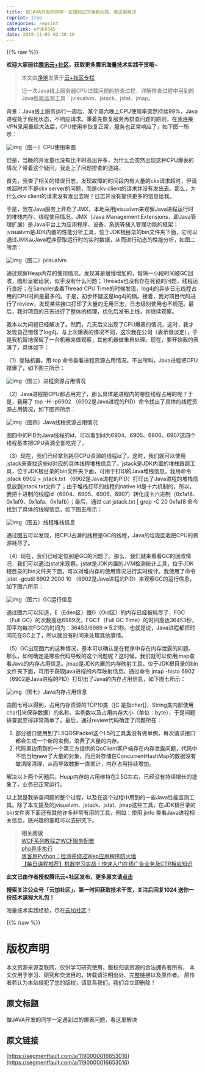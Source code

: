 ```yaml
---
title: 做JAVA开发的同学一定遇到过的爆表问题，看这里解决
reprint: true
categories: reprint
abbrlink: ef9b9345
date: 2018-11-05 02:30:10
---
```


{{% raw %}}
<p><strong>&#x6B22;&#x8FCE;&#x5927;&#x5BB6;&#x524D;&#x5F80;<a href="https://cloud.tencent.com/developer/?fromSource=waitui" rel="nofollow noreferrer" target="_blank">&#x817E;&#x8BAF;&#x4E91;+&#x793E;&#x533A;</a>&#xFF0C;&#x83B7;&#x53D6;&#x66F4;&#x591A;&#x817E;&#x8BAF;&#x6D77;&#x91CF;&#x6280;&#x672F;&#x5B9E;&#x8DF5;&#x5E72;&#x8D27;&#x54E6;~</strong></p><blockquote>&#x672C;&#x6587;&#x7531;<a href="https://cloud.tencent.com/developer/user/1126000?fromSource=waitui" rel="nofollow noreferrer" target="_blank">&#x51C0;&#x5730;</a>&#x53D1;&#x8868;&#x4E8E;<a href="https://cloud.tencent.com/developer/column/3994?fromSource=waitui" rel="nofollow noreferrer" target="_blank">&#x4E91;+&#x793E;&#x533A;&#x4E13;&#x680F;</a><p>&#x8BB0;&#x4E00;&#x6B21;Java&#x7EBF;&#x4E0A;&#x670D;&#x52A1;&#x5668;CPU&#x8FC7;&#x8F7D;&#x95EE;&#x9898;&#x7684;&#x6392;&#x67E5;&#x8FC7;&#x7A0B;&#xFF0C;&#x8BE6;&#x89E3;&#x6392;&#x67E5;&#x8FC7;&#x7A0B;&#x4E2D;&#x7528;&#x5230;&#x7684;Java&#x6027;&#x80FD;&#x76D1;&#x6D4B;&#x5DE5;&#x5177;&#xFF1A;jvisualvm&#x3001;jstack&#x3001;jstat&#x3001;jmap&#x3002;</p></blockquote><p>&#x80CC;&#x666F;&#xFF1A;Java&#x7EBF;&#x4E0A;&#x670D;&#x52A1;&#x8FD0;&#x884C;&#x4E00;&#x5468;&#x540E;&#xFF0C;&#x67D0;&#x4E2A;&#x5468;&#x516D;&#x665A;&#x4E0A;CPU&#x4F7F;&#x7528;&#x7387;&#x7A81;&#x7136;&#x6301;&#x7EED;99%&#xFF0C;Java&#x8FDB;&#x7A0B;&#x5904;&#x4E8E;&#x5047;&#x6B7B;&#x72B6;&#x6001;&#xFF0C;&#x4E0D;&#x54CD;&#x5E94;&#x8BF7;&#x6C42;&#x3002;&#x79C9;&#x7740;&#x5148;&#x6062;&#x590D;&#x670D;&#x52A1;&#x518D;&#x6392;&#x67E5;&#x95EE;&#x9898;&#x7684;&#x539F;&#x5219;&#xFF0C;&#x5728;&#x6211;&#x8FDE;&#x63A5;VPN&#x91C7;&#x7528;&#x91CD;&#x542F;&#x5927;&#x6CD5;&#x540E;&#xFF0C;CPU&#x4F7F;&#x7528;&#x7387;&#x6062;&#x590D;&#x6B63;&#x5E38;&#xFF0C;&#x670D;&#x52A1;&#x4E5F;&#x6B63;&#x5E38;&#x54CD;&#x5E94;&#x4E86;&#xFF0C;&#x5982;&#x4E0B;&#x56FE;&#x4E00;&#x6240;&#x793A;&#xFF1A;</p><p><span class="img-wrap"><img data-src="/img/remote/1460000016653019?w=1600&amp;h=520" src="https://static.alili.tech/img/remote/1460000016653019?w=1600&amp;h=520" alt="img" title="img" style="cursor:pointer;display:inline"></span>&#xFF08;&#x56FE;&#x4E00;&#xFF09;CPU&#x4F7F;&#x7528;&#x7387;&#x56FE;</p><p>&#x4F46;&#x662F;&#xFF0C;&#x5F53;&#x665A;&#x7684;&#x5E76;&#x53D1;&#x91CF;&#x4E5F;&#x6CA1;&#x6709;&#x6BD4;&#x5E73;&#x65F6;&#x9AD8;&#x51FA;&#x8BB8;&#x591A;&#xFF0C;&#x4E3A;&#x4EC0;&#x4E48;&#x4F1A;&#x7A81;&#x7136;&#x51FA;&#x73B0;&#x8FD9;&#x79CD;CPU&#x7206;&#x8868;&#x7684;&#x60C5;&#x51B5;&#xFF1F;&#x5E26;&#x7740;&#x8FD9;&#x4E2A;&#x7591;&#x95EE;&#xFF0C;&#x6211;&#x8D70;&#x4E0A;&#x4E86;&#x95EE;&#x9898;&#x6392;&#x67E5;&#x7684;&#x9053;&#x8DEF;&#x3002;</p><p>&#x9996;&#x5148;&#xFF0C;&#x6211;&#x67E5;&#x4E86;&#x76F8;&#x5173;&#x7684;&#x9519;&#x8BEF;&#x65E5;&#x5FD7;&#xFF0C;&#x53D1;&#x73B0;&#x6545;&#x969C;&#x7684;&#x65F6;&#x95F4;&#x6BB5;&#x5185;&#x6709;&#x5927;&#x91CF;&#x7684;ckv&#x8BF7;&#x6C42;&#x8D85;&#x65F6;&#xFF0C;&#x4F46;&#x8BF7;&#x6C42;&#x8D85;&#x65F6;&#x5E76;&#x4E0D;&#x662F;ckv server&#x7684;&#x95EE;&#x9898;&#xFF0C;&#x800C;&#x662F;ckv client&#x7684;&#x8BF7;&#x6C42;&#x5E76;&#x6CA1;&#x6709;&#x53D1;&#x51FA;&#x53BB;&#x3002;&#x90A3;&#x4E48;&#xFF0C;&#x4E3A;&#x4EC0;&#x4E48;ckv client&#x7684;&#x8BF7;&#x6C42;&#x6CA1;&#x6709;&#x53D1;&#x51FA;&#x53BB;&#x5462;&#xFF1F;&#x65E5;&#x5FD7;&#x5E76;&#x6CA1;&#x6709;&#x63D0;&#x4F9B;&#x66F4;&#x591A;&#x7684;&#x4FE1;&#x606F;&#x7ED9;&#x6211;&#x3002;</p><p>&#x4E8E;&#x662F;&#xFF0C;&#x6211;&#x5728;Java&#x670D;&#x52A1;&#x4E0A;&#x5F00;&#x542F;&#x4E86;JMX&#xFF0C;&#x672C;&#x5730;&#x91C7;&#x7528;jvisualvm&#x6765;&#x89C2;&#x5BDF;Java&#x8FDB;&#x7A0B;&#x8FD0;&#x884C;&#x65F6;&#x7684;&#x5806;&#x6808;&#x5185;&#x5B58;&#x3001;&#x7EBF;&#x7A0B;&#x4F7F;&#x7528;&#x60C5;&#x51B5;&#x3002;JMX&#xFF08;Java Management Extensions&#xFF0C;&#x5373;Java&#x7BA1;&#x7406;&#x6269;&#x5C55;&#xFF09;&#x662F;Java&#x5E73;&#x53F0;&#x4E0A;&#x4E3A;&#x5E94;&#x7528;&#x7A0B;&#x5E8F;&#x3001;&#x8BBE;&#x5907;&#x3001;&#x7CFB;&#x7EDF;&#x7B49;&#x690D;&#x5165;&#x7BA1;&#x7406;&#x529F;&#x80FD;&#x7684;&#x6846;&#x67B6;&#xFF1B;jvisualvm&#x662F;JDK&#x5185;&#x7F6E;&#x7684;&#x6027;&#x80FD;&#x5206;&#x6790;&#x5DE5;&#x5177;&#xFF0C;&#x4F4D;&#x4E8E;JDK&#x6839;&#x76EE;&#x5F55;&#x7684;bin&#x6587;&#x4EF6;&#x5939;&#x4E0B;&#x9762;&#xFF0C;&#x5B83;&#x53EF;&#x4EE5;&#x901A;&#x8FC7;JMX&#x4ECE;Java&#x7A0B;&#x5E8F;&#x83B7;&#x53D6;&#x8FD0;&#x884C;&#x65F6;&#x7684;&#x5B9E;&#x65F6;&#x6570;&#x636E;&#xFF0C;&#x4ECE;&#x800C;&#x8FDB;&#x884C;&#x52A8;&#x6001;&#x7684;&#x6027;&#x80FD;&#x5206;&#x6790;&#xFF0C;&#x5982;&#x56FE;&#x4E8C;&#x6240;&#x793A;&#xFF1A;</p><p><span class="img-wrap"><img data-src="/img/remote/1460000016653020?w=3174&amp;h=2160" src="https://static.alili.tech/img/remote/1460000016653020?w=3174&amp;h=2160" alt="img" title="img" style="cursor:pointer;display:inline"></span>&#xFF08;&#x56FE;&#x4E8C;&#xFF09;jvisualvm</p><p>&#x901A;&#x8FC7;&#x89C2;&#x5BDF;Heap&#x5185;&#x5B58;&#x7684;&#x4F7F;&#x7528;&#x60C5;&#x51B5;&#xFF0C;&#x53D1;&#x73B0;&#x5176;&#x662F;&#x7F13;&#x6162;&#x589E;&#x52A0;&#x7684;&#xFF0C;&#x6BCF;&#x9694;&#x4E00;&#x5C0F;&#x6BB5;&#x65F6;&#x95F4;&#x88AB;GC&#x56DE;&#x6536;&#xFF0C;&#x56FE;&#x5F62;&#x5448;&#x952F;&#x9F7F;&#x72B6;&#xFF0C;&#x4F3C;&#x4E4E;&#x6CA1;&#x6709;&#x4EC0;&#x4E48;&#x95EE;&#x9898;&#xFF1B;Threads&#x4E5F;&#x6CA1;&#x6709;&#x5B58;&#x5728;&#x6B7B;&#x9501;&#x7684;&#x95EE;&#x9898;&#xFF0C;&#x7EBF;&#x7A0B;&#x8FD0;&#x884C;&#x826F;&#x597D;&#xFF1B;&#x5728;Sampler&#x67E5;&#x770B;Thread CPU Time&#x7684;&#x65F6;&#x5019;&#x53D1;&#x73B0;&#xFF0C;log4j&#x7684;&#x5F02;&#x6B65;&#x65E5;&#x5FD7;&#x7EBF;&#x7A0B;&#x5360;&#x7528;&#x7684;CPU&#x65F6;&#x95F4;&#x662F;&#x6700;&#x591A;&#x7684;&#x3002;&#x4E8E;&#x662F;&#xFF0C;&#x521D;&#x6B65;&#x6000;&#x7591;&#x8FD9;&#x662F;log4j&#x7684;&#x9505;&#x3002;&#x63A5;&#x7740;&#xFF0C;&#x6211;&#x5BF9;&#x9879;&#x76EE;&#x4EE3;&#x7801;&#x8FDB;&#x884C;&#x4E86;review&#xFF0C;&#x53D1;&#x73B0;&#x67D0;&#x4E9B;&#x63A5;&#x53E3;&#x6253;&#x5370;&#x4E86;&#x5927;&#x91CF;&#x7684;&#x65E0;&#x7528;&#x65E5;&#x5FD7;&#xFF0C;&#x65E5;&#x5FD7;&#x7EA7;&#x522B;&#x4F7F;&#x7528;&#x4E5F;&#x4E0D;&#x89C4;&#x8303;&#x3002;&#x6700;&#x540E;&#xFF0C;&#x6211;&#x5BF9;&#x9879;&#x76EE;&#x7684;&#x65E5;&#x5FD7;&#x8FDB;&#x884C;&#x4E86;&#x6574;&#x4F53;&#x7684;&#x68B3;&#x7406;&#xFF0C;&#x4F18;&#x5316;&#x540E;&#x53D1;&#x5E03;&#x4E0A;&#x7EBF;&#xFF0C;&#x5E76;&#x7EE7;&#x7EED;&#x89C2;&#x5BDF;&#x3002;</p><p>&#x6211;&#x672C;&#x4EE5;&#x4E3A;&#x95EE;&#x9898;&#x5DF2;&#x7ECF;&#x89E3;&#x51B3;&#x4E86;&#x3002;&#x7136;&#x800C;&#xFF0C;&#x51E0;&#x5929;&#x540E;&#x53C8;&#x51FA;&#x73B0;&#x4E86;CPU&#x7206;&#x8868;&#x7684;&#x60C5;&#x51B5;&#xFF0C;&#x8FD9;&#x65F6;&#xFF0C;&#x6211;&#x624D;&#x53D1;&#x73B0;&#x81EA;&#x5DF1;&#x9519;&#x602A;&#x4E86;log4j&#x3002;&#x4E0E;&#x4E0A;&#x6B21;&#x7206;&#x8868;&#x7684;&#x60C5;&#x51B5;&#x4E0D;&#x540C;&#xFF0C;&#x8FD9;&#x6B21;&#x6211;&#x5728;&#x516C;&#x53F8;&#xFF08;&#x8868;&#x793A;&#x5F88;&#x6DE1;&#x5B9A;&#xFF09;&#xFF0C;&#x4E8E;&#x662F;&#x6211;&#x673A;&#x667A;&#x5730;&#x4FDD;&#x7559;&#x4E86;&#x4E00;&#x53F0;&#x673A;&#x5668;&#x6765;&#x505A;&#x89C2;&#x5BDF;&#xFF0C;&#x5176;&#x4ED6;&#x673A;&#x5668;&#x505A;&#x91CD;&#x542F;&#x5904;&#x7406;&#x3002;&#x73B0;&#x5728;&#xFF0C;&#x8981;&#x5F00;&#x59CB;&#x6211;&#x7684;&#x8868;&#x6F14;&#x4E86;&#xFF0C;&#x5177;&#x4F53;&#x5982;&#x4E0B;&#xFF1A;</p><p>&#xFF08;1&#xFF09;&#x767B;&#x9646;&#x673A;&#x5668;&#xFF0C;&#x7528; top &#x547D;&#x4EE4;&#x67E5;&#x770B;&#x8FDB;&#x7A0B;&#x8D44;&#x6E90;&#x5360;&#x7528;&#x60C5;&#x51B5;&#x3002;&#x4E0D;&#x51FA;&#x6240;&#x6599;&#xFF0C;Java&#x8FDB;&#x7A0B;&#x628A;CPU&#x6491;&#x7206;&#x4E86;&#xFF0C;&#x5982;&#x4E0B;&#x56FE;&#x4E09;&#x6240;&#x793A;&#xFF1A;</p><p><span class="img-wrap"><img data-src="/img/remote/1460000016653021" src="https://static.alili.tech/img/remote/1460000016653021" alt="img" title="img" style="cursor:pointer;display:inline"></span>&#xFF08;&#x56FE;&#x4E09;&#xFF09;&#x8FDB;&#x7A0B;&#x8D44;&#x6E90;&#x5360;&#x7528;&#x60C5;&#x51B5;</p><p>&#xFF08;2&#xFF09;Java&#x8FDB;&#x7A0B;&#x628A;CPU&#x90FD;&#x5360;&#x7528;&#x5B8C;&#x4E86;&#xFF0C;&#x90A3;&#x4E48;&#x5177;&#x4F53;&#x662F;&#x8FDB;&#x7A0B;&#x5185;&#x7684;&#x54EA;&#x4E9B;&#x7EBF;&#x7A0B;&#x5360;&#x7528;&#x7684;&#x5462;&#xFF1F;&#x4E8E;&#x662F;&#xFF0C;&#x6211;&#x7528;&#x4E86; top -H -p6902 &#xFF08;6902&#x662F;Java&#x8FDB;&#x7A0B;&#x7684;PID&#xFF09;&#x547D;&#x4EE4;&#x627E;&#x51FA;&#x4E86;&#x5177;&#x4F53;&#x7684;&#x7EBF;&#x7A0B;&#x8D44;&#x6E90;&#x5360;&#x7528;&#x60C5;&#x51B5;&#xFF0C;&#x5982;&#x4E0B;&#x56FE;&#x56DB;&#x6240;&#x793A;&#xFF1A;</p><p><span class="img-wrap"><img data-src="/img/remote/1460000016653022" src="https://static.alili.tech/img/remote/1460000016653022" alt="img" title="img" style="cursor:pointer;display:inline"></span>&#xFF08;&#x56FE;&#x56DB;&#xFF09;Java&#x7EBF;&#x7A0B;&#x8D44;&#x6E90;&#x5360;&#x7528;&#x60C5;&#x51B5;</p><p>&#x56FE;&#x56DB;&#x4E2D;&#x7684;PID&#x4E3A;Java&#x7EBF;&#x7A0B;&#x7684;id&#xFF0C;&#x53EF;&#x4EE5;&#x770B;&#x5230;id&#x4E3A;6904&#x3001;6905&#x3001;6906&#x3001;6907&#x8FD9;&#x56DB;&#x4E2A;&#x7EBF;&#x7A0B;&#x57FA;&#x672C;&#x628A;CPU&#x8D44;&#x6E90;&#x5168;&#x90E8;&#x5403;&#x5B8C;&#x4E86;&#x3002;</p><p>&#xFF08;3&#xFF09;&#x73B0;&#x5728;&#xFF0C;&#x6211;&#x4EEC;&#x5DF2;&#x7ECF;&#x62FF;&#x5230;&#x8017;&#x5C3D;CPU&#x8D44;&#x6E90;&#x7684;&#x7EBF;&#x7A0B;id&#x4E86;&#x3002;&#x8FD9;&#x65F6;&#xFF0C;&#x6211;&#x4EEC;&#x5C31;&#x53EF;&#x4EE5;&#x4F7F;&#x7528;jstack&#x6765;&#x67E5;&#x627E;&#x8FD9;&#x4E9B;id&#x5BF9;&#x5E94;&#x7684;&#x5177;&#x4F53;&#x7EBF;&#x7A0B;&#x5806;&#x6808;&#x4FE1;&#x606F;&#x4E86;&#x3002;jstack&#x662F;JDK&#x5185;&#x7F6E;&#x7684;&#x5806;&#x6808;&#x8DDF;&#x8E2A;&#x5DE5;&#x5177;&#xFF0C;&#x4F4D;&#x4E8E;JDK&#x6839;&#x76EE;&#x5F55;&#x7684;bin&#x6587;&#x4EF6;&#x5939;&#x4E0B;&#x9762;&#xFF0C;&#x53EF;&#x7528;&#x4E8E;&#x6253;&#x5370;&#x7684;Java&#x5806;&#x6808;&#x4FE1;&#x606F;&#x3002;&#x6211;&#x7528;&#x547D;&#x4EE4; jstack 6902 &gt; jstack.txt &#xFF08;6902&#x662F;Java&#x8FDB;&#x7A0B;&#x7684;PID&#xFF09;&#x6253;&#x5370;&#x51FA;&#x4E86;Java&#x8FDB;&#x7A0B;&#x7684;&#x5806;&#x6808;&#x4FE1;&#x606F;&#x653E;&#x5230;jstack.txt&#x6587;&#x4EF6;&#x4E86;&#xFF1B;&#x7531;&#x4E8E;&#x5806;&#x6808;&#x6253;&#x5370;&#x7684;&#x7EBF;&#x7A0B;&#x7684;native id&#x662F;&#x5341;&#x516D;&#x673A;&#x5236;&#x7684;&#xFF0C;&#x6240;&#x4EE5;&#xFF0C;&#x6211;&#x628A;&#x5341;&#x8FDB;&#x5236;&#x7684;&#x7EBF;&#x7A0B;id&#xFF08;6904&#x3001;6905&#x3001;6906&#x3001;6907&#xFF09;&#x8F6C;&#x5316;&#x6210;&#x5341;&#x516D;&#x8FDB;&#x5236;&#xFF08;0x1af8&#x3001;0x1af9&#x3001;0x1afa&#x3001;0x1afb&#xFF09;&#xFF1B;&#x6700;&#x540E;&#xFF0C;&#x901A;&#x8FC7; cat jstack.txt | grep -C 20 0x1af8 &#x547D;&#x4EE4;&#x627E;&#x5230;&#x4E86;&#x5177;&#x4F53;&#x7684;&#x7EBF;&#x7A0B;&#x4FE1;&#x606F;&#xFF0C;&#x5982;&#x4E0B;&#x56FE;&#x4E94;&#x6240;&#x793A;&#xFF1A;</p><p><span class="img-wrap"><img data-src="/img/remote/1460000016653023?w=1334&amp;h=422" src="https://static.alili.tech/img/remote/1460000016653023?w=1334&amp;h=422" alt="img" title="img" style="cursor:pointer;display:inline"></span>&#xFF08;&#x56FE;&#x4E94;&#xFF09;&#x7EBF;&#x7A0B;&#x5806;&#x6808;&#x4FE1;&#x606F;</p><p>&#x901A;&#x8FC7;&#x56FE;&#x4E94;&#x53EF;&#x4EE5;&#x53D1;&#x73B0;&#xFF0C;&#x628A;CPU&#x5360;&#x6EE1;&#x7684;&#x7EBF;&#x7A0B;&#x662F;GC&#x7684;&#x7EBF;&#x7A0B;&#xFF0C;Java&#x7684;&#x5783;&#x573E;&#x56DE;&#x6536;&#x628A;CPU&#x7684;&#x8D44;&#x6E90;&#x8017;&#x5C3D;&#x4E86;&#x3002;</p><p>&#xFF08;4&#xFF09;&#x73B0;&#x5728;&#xFF0C;&#x6211;&#x4EEC;&#x5DF2;&#x7ECF;&#x5B9A;&#x4F4D;&#x5230;&#x662F;GC&#x7684;&#x95EE;&#x9898;&#x4E86;&#x3002;&#x90A3;&#x4E48;&#xFF0C;&#x6211;&#x4EEC;&#x5C31;&#x6765;&#x770B;&#x770B;GC&#x7684;&#x56DE;&#x6536;&#x60C5;&#x51B5;&#xFF0C;&#x6211;&#x4EEC;&#x53EF;&#x4EE5;&#x901A;&#x8FC7;jstat&#x6765;&#x89C2;&#x5BDF;&#x3002;jstat&#x662F;JDK&#x5185;&#x7F6E;&#x7684;JVM&#x68C0;&#x6D4B;&#x7EDF;&#x8BA1;&#x5DE5;&#x5177;&#xFF0C;&#x4F4D;&#x4E8E;JDK&#x6839;&#x76EE;&#x5F55;&#x7684;bin&#x6587;&#x4EF6;&#x5939;&#x4E0B;&#x9762;&#xFF0C;&#x53EF;&#x4EE5;&#x5BF9;&#x5806;&#x5185;&#x5B58;&#x7684;&#x4F7F;&#x7528;&#x60C5;&#x51B5;&#x8FDB;&#x884C;&#x5B9E;&#x65F6;&#x7EDF;&#x8BA1;&#x3002;&#x6211;&#x4F7F;&#x7528;&#x4E86;&#x547D;&#x4EE4; jstat -gcutil 6902 2000 10 &#xFF08;6902&#x662F;Java&#x8FDB;&#x7A0B;&#x7684;PID&#xFF09;&#x6765;&#x89C2;&#x5BDF;GC&#x7684;&#x8FD0;&#x884C;&#x4FE1;&#x606F;&#xFF0C;&#x5982;&#x4E0B;&#x56FE;&#x516D;&#x6240;&#x793A;&#xFF1A;</p><p><span class="img-wrap"><img data-src="/img/remote/1460000016653024" src="https://static.alili.tech/img/remote/1460000016653024" alt="img" title="img" style="cursor:pointer"></span>&#xFF08;&#x56FE;&#x516D;&#xFF09;GC&#x8FD0;&#x884C;&#x4FE1;&#x606F;</p><p>&#x901A;&#x8FC7;&#x56FE;&#x516D;&#x53EF;&#x4EE5;&#x77E5;&#x9053;&#xFF0C;E&#xFF08;Eden&#x533A;&#xFF09;&#x8DDF;O&#xFF08;Old&#x533A;&#xFF09;&#x7684;&#x5185;&#x5B58;&#x5DF2;&#x7ECF;&#x88AB;&#x8017;&#x5C3D;&#x4E86;&#xFF0C;FGC&#xFF08;Full GC&#xFF09;&#x7684;&#x6B21;&#x6570;&#x9AD8;&#x8FBE;6989&#x6B21;&#xFF0C;FGCT&#xFF08;Full GC Time&#xFF09;&#x7684;&#x65F6;&#x95F4;&#x9AD8;&#x8FBE;36453&#x79D2;&#xFF0C;&#x5373;&#x5E73;&#x5747;&#x6BCF;&#x6B21;FGC&#x7684;&#x65F6;&#x95F4;&#x4E3A;&#xFF1A;36453/6989 &#x2248; 5.21&#x79D2;&#x3002;&#x4E5F;&#x5C31;&#x662F;&#x8BF4;&#xFF0C;Java&#x8FDB;&#x7A0B;&#x90FD;&#x628A;&#x65F6;&#x95F4;&#x82B1;&#x5728;GC&#x4E0A;&#x4E86;&#xFF0C;&#x6240;&#x4EE5;&#x5C31;&#x6CA1;&#x6709;&#x65F6;&#x95F4;&#x6765;&#x5904;&#x7406;&#x5176;&#x4ED6;&#x4E8B;&#x60C5;&#x3002;</p><p>&#xFF08;5&#xFF09;GC&#x51FA;&#x73B0;&#x56FE;&#x516D;&#x7684;&#x8FD9;&#x79CD;&#x60C5;&#x51B5;&#xFF0C;&#x57FA;&#x672C;&#x53EF;&#x4EE5;&#x786E;&#x8BA4;&#x662F;&#x5728;&#x7A0B;&#x5E8F;&#x4E2D;&#x5B58;&#x5728;&#x5185;&#x5B58;&#x6CC4;&#x9732;&#x7684;&#x95EE;&#x9898;&#x3002;&#x90A3;&#x4E48;&#xFF0C;&#x5982;&#x4F55;&#x786E;&#x5B9A;&#x662F;&#x54EA;&#x4E9B;&#x4EE3;&#x7801;&#x5BFC;&#x81F4;&#x7684;&#x8FD9;&#x4E2A;&#x95EE;&#x9898;&#x5462;&#xFF1F;&#x8FD9;&#x65F6;&#x5019;&#xFF0C;&#x6211;&#x4EEC;&#x5C31;&#x53EF;&#x4EE5;&#x4F7F;&#x7528;jmap&#x67E5;&#x770B;Java&#x7684;&#x5185;&#x5B58;&#x5360;&#x7528;&#x4FE1;&#x606F;&#x3002;jmap&#x662F;JDK&#x5185;&#x7F6E;&#x7684;&#x5185;&#x5B58;&#x6620;&#x5C04;&#x5DE5;&#x5177;&#xFF0C;&#x4F4D;&#x4E8E;JDK&#x6839;&#x76EE;&#x5F55;&#x7684;bin&#x6587;&#x4EF6;&#x5939;&#x4E0B;&#x9762;&#xFF0C;&#x53EF;&#x7528;&#x4E8E;&#x83B7;&#x53D6;java&#x8FDB;&#x7A0B;&#x7684;&#x5185;&#x5B58;&#x6620;&#x5C04;&#x4FE1;&#x606F;&#x3002;&#x901A;&#x8FC7;&#x547D;&#x4EE4; jmap -histo 6902 &#xFF08;6902&#x662F;Java&#x8FDB;&#x7A0B;&#x7684;PID&#xFF09;&#x6253;&#x5370;&#x51FA;&#x4E86;Java&#x7684;&#x5185;&#x5B58;&#x5360;&#x7528;&#x4FE1;&#x606F;&#xFF0C;&#x5982;&#x4E0B;&#x56FE;&#x4E03;&#x6240;&#x793A;&#xFF1A;</p><p><span class="img-wrap"><img data-src="/img/remote/1460000016653025?w=1902&amp;h=572" src="https://static.alili.tech/img/remote/1460000016653025?w=1902&amp;h=572" alt="img" title="img" style="cursor:pointer;display:inline"></span>&#xFF08;&#x56FE;&#x4E03;&#xFF09;Java&#x5185;&#x5B58;&#x5360;&#x7528;&#x4FE1;&#x606F;</p><p>&#x7531;&#x56FE;&#x4E03;&#x53EF;&#x4EE5;&#x5F97;&#x5230;&#xFF0C;&#x5360;&#x7528;&#x5185;&#x5B58;&#x8D44;&#x6E90;&#x7684;TOP10&#x7C7B;&#xFF08;[C &#x662F;&#x6307;char[]&#xFF0C;String&#x7C7B;&#x5185;&#x90E8;&#x4F7F;&#x7528;char[]&#x6765;&#x4FDD;&#x5B58;&#x6570;&#x636E;&#xFF09;&#x7684;&#x540D;&#x79F0;&#x3001;&#x5B9E;&#x4F8B;&#x6570;&#x4EE5;&#x53CA;&#x5360;&#x7528;&#x5185;&#x5B58;&#x5927;&#x5C0F;&#xFF08;&#x5355;&#x4F4D;&#xFF1A;byte&#xFF09;&#xFF0C;&#x4E8E;&#x662F;&#x95EE;&#x9898;&#x6392;&#x67E5;&#x5C31;&#x53D8;&#x5F97;&#x975E;&#x5E38;&#x7B80;&#x5355;&#x4E86;&#x3002;&#x6700;&#x540E;&#xFF0C;&#x901A;&#x8FC7;review&#x4EE3;&#x7801;&#x786E;&#x5B9A;&#x4E86;&#x95EE;&#x9898;&#x6240;&#x5728;&#xFF1A;</p><ol><li>&#x90E8;&#x5206;&#x63A5;&#x53E3;&#x4F7F;&#x7528;&#x5230;&#x4E86;L5QOSPacket&#x8FD9;&#x4E2A;L5&#x7684;&#x5DE5;&#x5177;&#x7C7B;&#x6CA1;&#x6709;&#x505A;&#x5355;&#x4F8B;&#xFF0C;&#x6BCF;&#x6B21;&#x8BF7;&#x6C42;&#x63A5;&#x53E3;&#x90FD;&#x4F1A;&#x751F;&#x6210;&#x4E00;&#x4E2A;&#x65B0;&#x7684;&#x5B9E;&#x4F8B;&#xFF0C;&#x6D6A;&#x8D39;&#x4E86;&#x5927;&#x91CF;&#x7684;&#x5185;&#x5B58;&#x3002;</li><li>&#x4EE3;&#x7801;&#x91CC;&#x8FB9;&#x7528;&#x5230;&#x7684;&#x4E00;&#x4E2A;&#x7B2C;&#x4E09;&#x65B9;&#x63D0;&#x4F9B;&#x7684;QcClient&#x5BA2;&#x6237;&#x7AEF;&#x5B58;&#x5728;&#x5185;&#x5B58;&#x6CC4;&#x9732;&#x95EE;&#x9898;&#xFF0C;&#x4EE3;&#x7801;&#x4E2D;&#x4E0D;&#x6070;&#x5F53;&#x5730;new&#x4E86;&#x5927;&#x91CF;&#x7684;&#x5BF9;&#x8C61;&#xFF0C;&#x800C;&#x4E14;&#x5BF9;&#x5B58;&#x50A8;&#x5728;ConcurrentHashMap&#x7684;&#x6570;&#x636E;&#x6CA1;&#x6709;&#x505A;&#x6E05;&#x9664;&#x6E05;&#x7406;&#xFF0C;&#x4ECE;&#x800C;&#x5BFC;&#x81F4;&#x6570;&#x636E;&#x4E00;&#x76F4;&#x7D2F;&#x8BA1;&#xFF0C;&#x5185;&#x5B58;&#x5360;&#x7528;&#x6301;&#x7EED;&#x589E;&#x52A0;&#x3002;</li></ol><p>&#x89E3;&#x51B3;&#x4EE5;&#x4E0A;&#x4E24;&#x4E2A;&#x95EE;&#x9898;&#x540E;&#xFF0C;Heap&#x5185;&#x5B58;&#x7684;&#x5360;&#x7528;&#x7EF4;&#x6301;&#x5728;2.5G&#x5DE6;&#x53F3;&#xFF0C;&#x5DF2;&#x7ECF;&#x6CA1;&#x6709;&#x6301;&#x7EED;&#x589E;&#x957F;&#x7684;&#x8FF9;&#x8C61;&#x4E86;&#xFF0C;&#x4E1A;&#x52A1;&#x5DF2;&#x6B63;&#x5E38;&#x8FD0;&#x884C;&#x3002;</p><p>&#x4EE5;&#x4E0A;&#x5C31;&#x662F;&#x6211;&#x6392;&#x67E5;&#x95EE;&#x9898;&#x7684;&#x6574;&#x4E2A;&#x8FC7;&#x7A0B;&#xFF0C;&#x4EE5;&#x53CA;&#x5728;&#x8FD9;&#x4E2A;&#x8FC7;&#x7A0B;&#x4E2D;&#x7528;&#x5230;&#x7684;&#x4E00;&#x4E9B;Java&#x6027;&#x80FD;&#x76D1;&#x6D4B;&#x5DE5;&#x5177;&#x3002;&#x9664;&#x4E86;&#x672C;&#x6587;&#x63D0;&#x53CA;&#x7684;jvisualvm&#x3001;jstack&#x3001;jstat&#x3001;jmap&#x8FD9;&#x4E9B;&#x5DE5;&#x5177;&#xFF0C;&#x5728;JDK&#x6839;&#x76EE;&#x5F55;&#x7684;bin&#x6587;&#x4EF6;&#x5939;&#x4E0B;&#x9762;&#x8FD8;&#x6709;&#x5176;&#x4ED6;&#x8BB8;&#x591A;&#x975E;&#x5E38;&#x6709;&#x7528;&#x7684;&#x5DE5;&#x5177;&#xFF0C;&#x4F8B;&#x5982;&#xFF1A;&#x4F7F;&#x7528; jinfo &#x67E5;&#x770B;Java&#x8FDB;&#x7A0B;&#x76F8;&#x5173;&#x4FE1;&#x606F;&#xFF0C;&#x611F;&#x5174;&#x8DA3;&#x7684;&#x7AE5;&#x978B;&#x53EF;&#x4EE5;&#x53BB;&#x7814;&#x7A76;&#x4E0B;&#x3002;</p><blockquote><strong>&#x76F8;&#x5173;&#x9605;&#x8BFB;</strong><br><a href="https://cloud.tencent.com/developer/article/1029542?fromSource=waitui" rel="nofollow noreferrer" target="_blank">WCF&#x7CFB;&#x5217;&#x6559;&#x7A0B;&#x4E4B;WCF&#x670D;&#x52A1;&#x914D;&#x7F6E;</a><br><a href="https://cloud.tencent.com/developer/article/1054820?fromSource=waitui" rel="nofollow noreferrer" target="_blank">php&#x5F02;&#x6B65;&#x6267;&#x884C;</a><br><a href="https://cloud.tencent.com/developer/article/1189214?fromSource=waitui" rel="nofollow noreferrer" target="_blank">&#x9ED1;&#x5BA2;&#x7528;Python&#xFF1A;&#x68C0;&#x6D4B;&#x5E76;&#x7ED5;&#x8FC7;Web&#x5E94;&#x7528;&#x7A0B;&#x5E8F;&#x9632;&#x706B;&#x5899;</a><br><a href="https://cloud.tencent.com/developer/edu/course-1128?fromSource=waitui" rel="nofollow noreferrer" target="_blank">&#x3010;&#x6BCF;&#x65E5;&#x8BFE;&#x7A0B;&#x63A8;&#x8350;&#x3011;&#x673A;&#x5668;&#x5B66;&#x4E60;&#x5B9E;&#x6218;&#xFF01;&#x5FEB;&#x901F;&#x5165;&#x95E8;&#x5728;&#x7EBF;&#x5E7F;&#x544A;&#x4E1A;&#x52A1;&#x53CA;CTR&#x76F8;&#x5E94;&#x77E5;&#x8BC6;</a></blockquote><p><strong>&#x6B64;&#x6587;&#x5DF2;&#x7531;&#x4F5C;&#x8005;&#x6388;&#x6743;&#x817E;&#x8BAF;&#x4E91;+&#x793E;&#x533A;&#x53D1;&#x5E03;&#xFF0C;&#x66F4;&#x591A;&#x539F;&#x6587;&#x8BF7;<a href="https://cloud.tencent.com/developer/article/1158981?fromSource=waitui" rel="nofollow noreferrer" target="_blank">&#x70B9;&#x51FB;</a></strong></p><p><strong>&#x641C;&#x7D22;&#x5173;&#x6CE8;&#x516C;&#x4F17;&#x53F7;&#x300C;&#x4E91;&#x52A0;&#x793E;&#x533A;&#x300D;&#xFF0C;&#x7B2C;&#x4E00;&#x65F6;&#x95F4;&#x83B7;&#x53D6;&#x6280;&#x672F;&#x5E72;&#x8D27;&#xFF0C;&#x5173;&#x6CE8;&#x540E;&#x56DE;&#x590D;1024 &#x9001;&#x4F60;&#x4E00;&#x4EFD;&#x6280;&#x672F;&#x8BFE;&#x7A0B;&#x5927;&#x793C;&#x5305;&#xFF01;</strong></p><p>&#x6D77;&#x91CF;&#x6280;&#x672F;&#x5B9E;&#x8DF5;&#x7ECF;&#x9A8C;&#xFF0C;&#x5C3D;&#x5728;<a href="https://cloud.tencent.com/developer?fromSource=waitui" rel="nofollow noreferrer" target="_blank">&#x4E91;&#x52A0;&#x793E;&#x533A;</a>&#xFF01;</p>
{{% /raw %}}

# 版权声明
本文资源来源互联网，仅供学习研究使用，版权归该资源的合法拥有者所有，
本文仅用于学习、研究和交流目的。转载请注明出处、完整链接以及原作者。
原作者若认为本站侵犯了您的版权，请联系我们，我们会立即删除！

## 原文标题
做JAVA开发的同学一定遇到过的爆表问题，看这里解决

## 原文链接
[https://segmentfault.com/a/1190000016653016](https://segmentfault.com/a/1190000016653016)

